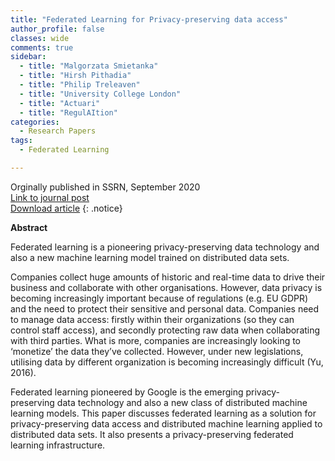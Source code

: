 ```yaml
---
title: "Federated Learning for Privacy-preserving data access"
author_profile: false 
classes: wide
comments: true
sidebar:
  - title: "Malgorzata Smietanka"
  - title: "Hirsh Pithadia"
  - title: "Philip Treleaven"
  - title: "University College London"
  - title: "Actuari"
  - title: "RegulAItion"
categories:
  - Research Papers
tags:
  - Federated Learning

---
```


Orginally published in SSRN, September 2020<br>
[Link to journal post](https://papers.ssrn.com/sol3/papers.cfm?abstract_id=3696609)<br>
[Download article](https://github.com/IFoADataScienceResearch/IFoADataScienceResearch.github.io/raw/master/assets/pdfs/Federated%20Learning%20for%20Privacy-Preserving%20Data%20Access.pdf)
{: .notice}

<b> Abstract </b>

Federated learning is a pioneering privacy-preserving data technology and also a new machine learning model trained on distributed data sets.

Companies collect huge amounts of historic and real-time data to drive their business and collaborate with other organisations. However, data privacy is becoming increasingly important because of regulations (e.g. EU GDPR) and the need to protect their sensitive and personal data. Companies need to manage data access: firstly within their organizations (so they can control staff access), and secondly protecting raw data when collaborating with third parties. What is more, companies are increasingly looking to ‘monetize’ the data they’ve collected. However, under new legislations, utilising data by different organization is becoming increasingly difficult (Yu, 2016).

Federated learning pioneered by Google is the emerging privacy- preserving data technology and also a new class of distributed machine learning models. This paper discusses federated learning as a solution for privacy-preserving data access and distributed machine learning applied to distributed data sets. It also presents a privacy-preserving federated learning infrastructure.
